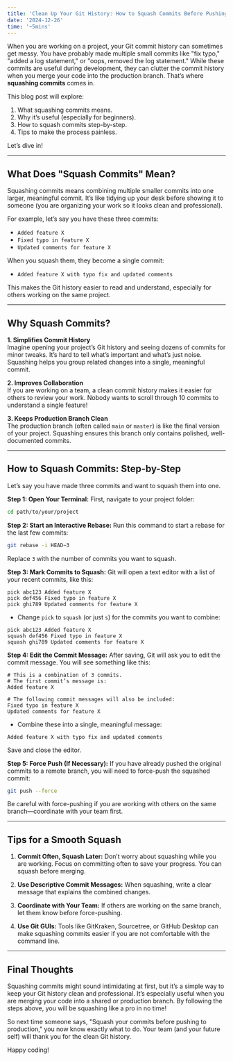 ```yaml
---
title: 'Clean Up Your Git History: How to Squash Commits Before Pushing to Production'
date: '2024-12-26'
time: '~5mins'
---
```


When you are working on a project, your Git commit history can sometimes get messy. You have probably made multiple small commits like "fix typo," "added a log statement," or "oops, removed the log statement." While these commits are useful during development, they can clutter the commit history when you merge your code into the production branch. That’s where **squashing commits** comes in.

This blog post will explore:

1. What squashing commits means.
2. Why it’s useful (especially for beginners).
3. How to squash commits step-by-step.
4. Tips to make the process painless.

Let’s dive in!

---

## What Does "Squash Commits" Mean?

Squashing commits means combining multiple smaller commits into one larger, meaningful commit. It’s like tidying up your desk before showing it to someone (you are organizing your work so it looks clean and professional).

For example, let’s say you have these three commits:

- `Added feature X`
- `Fixed typo in feature X`
- `Updated comments for feature X`

When you squash them, they become a single commit:

- `Added feature X with typo fix and updated comments`

This makes the Git history easier to read and understand, especially for others working on the same project.

---

## Why Squash Commits?

**1. Simplifies Commit History** \
Imagine opening your project’s Git history and seeing dozens of commits for minor tweaks. It’s hard to tell what’s important and what’s just noise. Squashing helps you group related changes into a single, meaningful commit.

**2. Improves Collaboration** \
If you are working on a team, a clean commit history makes it easier for others to review your work. Nobody wants to scroll through 10 commits to understand a single feature!

**3. Keeps Production Branch Clean** \
The production branch (often called `main` or `master`) is like the final version of your project. Squashing ensures this branch only contains polished, well-documented commits.

---

## How to Squash Commits: Step-by-Step

Let’s say you have made three commits and want to squash them into one.

**Step 1: Open Your Terminal:** 
First, navigate to your project folder:
```bash
cd path/to/your/project
```

**Step 2: Start an Interactive Rebase:** 
Run this command to start a rebase for the last few commits:
```bash
git rebase -i HEAD~3
```
Replace `3` with the number of commits you want to squash.

**Step 3: Mark Commits to Squash:** 
Git will open a text editor with a list of your recent commits, like this:
```
pick abc123 Added feature X
pick def456 Fixed typo in feature X
pick ghi789 Updated comments for feature X
```

- Change `pick` to `squash` (or just `s`) for the commits you want to combine:
```
pick abc123 Added feature X
squash def456 Fixed typo in feature X
squash ghi789 Updated comments for feature X
```

**Step 4: Edit the Commit Message:** 
After saving, Git will ask you to edit the commit message. You will see something like this:
```
# This is a combination of 3 commits.
# The first commit’s message is:
Added feature X

# The following commit messages will also be included:
Fixed typo in feature X
Updated comments for feature X
```

- Combine these into a single, meaningful message:
```
Added feature X with typo fix and updated comments
```

Save and close the editor.

**Step 5: Force Push (If Necessary):** 
If you have already pushed the original commits to a remote branch, you will need to force-push the squashed commit:
```bash
git push --force
```

Be careful with force-pushing if you are working with others on the same branch—coordinate with your team first.

---

## Tips for a Smooth Squash

1. **Commit Often, Squash Later:**  Don’t worry about squashing while you are working. Focus on committing often to save your progress. You can squash before merging.

2. **Use Descriptive Commit Messages:** When squashing, write a clear message that explains the combined changes.

3. **Coordinate with Your Team:** If others are working on the same branch, let them know before force-pushing.

4. **Use Git GUIs:** Tools like GitKraken, Sourcetree, or GitHub Desktop can make squashing commits easier if you are not comfortable with the command line.

---

## Final Thoughts

Squashing commits might sound intimidating at first, but it’s a simple way to keep your Git history clean and professional. It’s especially useful when you are merging your code into a shared or production branch. By following the steps above, you will be squashing like a pro in no time!

So next time someone says, "Squash your commits before pushing to production," you now know exactly what to do. Your team (and your future self) will thank you for the clean Git history.

Happy coding!
